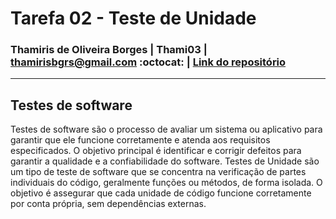 # Tarefa 02 - Teste de Unidade 
### Thamiris de Oliveira Borges | Thami03 | thamirisbgrs@gmail.com :octocat: | [Link do repositório](https://github.com/melquetrindade/sigQueijaria)
<hr> 

## Testes de software 
Testes de software são o processo de avaliar um sistema ou aplicativo para garantir que ele funcione corretamente e atenda aos requisitos especificados. O objetivo principal é identificar e corrigir defeitos para garantir a qualidade e a confiabilidade do software. Testes de Unidade são um tipo de teste de software que se concentra na verificação de partes individuais do código, geralmente funções ou métodos, de forma isolada. O objetivo é assegurar que cada unidade de código funcione corretamente por conta própria, sem dependências externas.